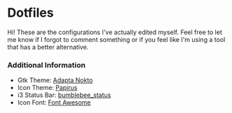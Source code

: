 # Dotfiles

Hi! These are the configurations I've actually edited myself. Feel free to let me know if I forgot to comment something
or if you feel like I'm using a tool that has a better alternative.

### Additional Information

* Gtk Theme: [Adapta Nokto](https://github.com/adapta-project/adapta-gtk-theme)
* Icon Theme: [Papirus](https://github.com/PapirusDevelopmentTeam/papirus-icon-theme)
* i3 Status Bar: [bumblebee_status](https://github.com/tobi-wan-kenobi/bumblebee-status)
* Icon Font: [Font Awesome](https://github.com/gabrielelana/awesome-terminal-fonts)
